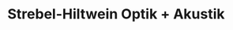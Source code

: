 ---
title: "Strebel-Hiltwein Optik + Akustik"
url: /tuebingen/strebel-hiltwein-optik-akustik-europaplatz/
shop: Optiker
---